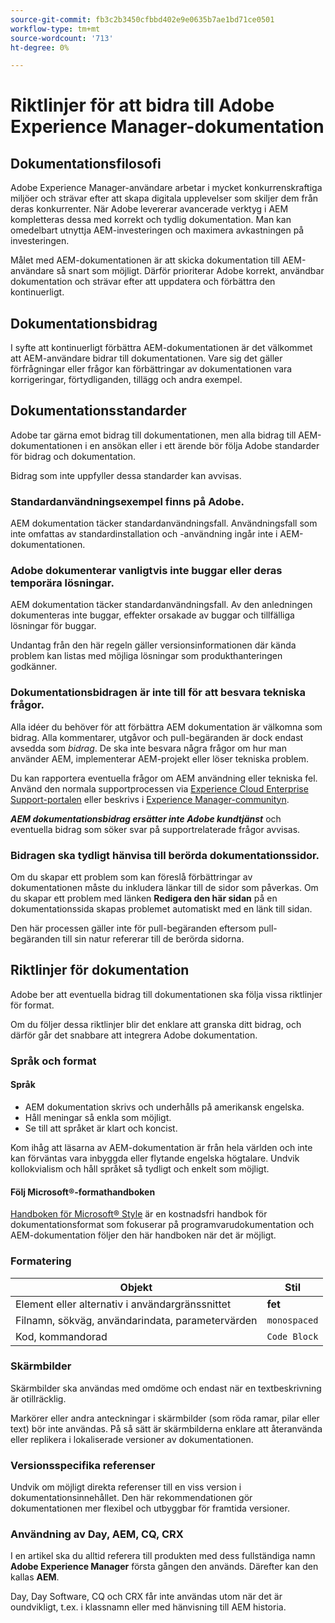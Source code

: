 ```yaml
---
source-git-commit: fb3c2b3450cfbbd402e9e0635b7ae1bd71ce0501
workflow-type: tm+mt
source-wordcount: '713'
ht-degree: 0%

---
```

# Riktlinjer för att bidra till Adobe Experience Manager-dokumentation

## Dokumentationsfilosofi

Adobe Experience Manager-användare arbetar i mycket konkurrenskraftiga miljöer och strävar efter att skapa digitala upplevelser som skiljer dem från deras konkurrenter. När Adobe levererar avancerade verktyg i AEM kompletteras dessa med korrekt och tydlig dokumentation. Man kan omedelbart utnyttja AEM-investeringen och maximera avkastningen på investeringen.

Målet med AEM-dokumentationen är att skicka dokumentation till AEM-användare så snart som möjligt. Därför prioriterar Adobe korrekt, användbar dokumentation och strävar efter att uppdatera och förbättra den kontinuerligt.

## Dokumentationsbidrag

I syfte att kontinuerligt förbättra AEM-dokumentationen är det välkommet att AEM-användare bidrar till dokumentationen. Vare sig det gäller förfrågningar eller frågor kan förbättringar av dokumentationen vara korrigeringar, förtydliganden, tillägg och andra exempel.

## Dokumentationsstandarder

Adobe tar gärna emot bidrag till dokumentationen, men alla bidrag till AEM-dokumentationen i en ansökan eller i ett ärende bör följa Adobe standarder för bidrag och dokumentation.

Bidrag som inte uppfyller dessa standarder kan avvisas.

### Standardanvändningsexempel finns på Adobe.

AEM dokumentation täcker standardanvändningsfall. Användningsfall som inte omfattas av standardinstallation och -användning ingår inte i AEM-dokumentationen.

### Adobe dokumenterar vanligtvis inte buggar eller deras temporära lösningar.

AEM dokumentation täcker standardanvändningsfall. Av den anledningen dokumenteras inte buggar, effekter orsakade av buggar och tillfälliga lösningar för buggar.

Undantag från den här regeln gäller versionsinformationen där kända problem kan listas med möjliga lösningar som produkthanteringen godkänner.

### Dokumentationsbidragen är inte till för att besvara tekniska frågor.

Alla idéer du behöver för att förbättra AEM dokumentation är välkomna som bidrag. Alla kommentarer, utgåvor och pull-begäranden är dock endast avsedda som *bidrag*. De ska inte besvara några frågor om hur man använder AEM, implementerar AEM-projekt eller löser tekniska problem.

Du kan rapportera eventuella frågor om AEM användning eller tekniska fel. Använd den normala supportprocessen via [Experience Cloud Enterprise Support-portalen](https://experienceleague.adobe.com/?support-solution=General#support) eller beskrivs i [Experience Manager-communityn](https://experienceleaguecommunities.adobe.com/t5/adobe-experience-manager/ct-p/adobe-experience-manager-community).

***AEM dokumentationsbidrag ersätter inte Adobe kundtjänst*** och eventuella bidrag som söker svar på supportrelaterade frågor avvisas.

### Bidragen ska tydligt hänvisa till berörda dokumentationssidor.

Om du skapar ett problem som kan föreslå förbättringar av dokumentationen måste du inkludera länkar till de sidor som påverkas. Om du skapar ett problem med länken **Redigera den här sidan** på en dokumentationssida skapas problemet automatiskt med en länk till sidan.

Den här processen gäller inte för pull-begäranden eftersom pull-begäranden till sin natur refererar till de berörda sidorna.

## Riktlinjer för dokumentation

Adobe ber att eventuella bidrag till dokumentationen ska följa vissa riktlinjer för format.

Om du följer dessa riktlinjer blir det enklare att granska ditt bidrag, och därför går det snabbare att integrera Adobe dokumentation.

### Språk och format

#### Språk

* AEM dokumentation skrivs och underhålls på amerikansk engelska.
* Håll meningar så enkla som möjligt.
* Se till att språket är klart och koncist.

Kom ihåg att läsarna av AEM-dokumentation är från hela världen och inte kan förväntas vara inbyggda eller flytande engelska högtalare. Undvik kollokvialism och håll språket så tydligt och enkelt som möjligt.

#### Följ Microsoft®-formathandboken

[Handboken för Microsoft® Style](https://learn.microsoft.com/en-us/style-guide/welcome/) är en kostnadsfri handbok för dokumentationsformat som fokuserar på programvarudokumentation och AEM-dokumentation följer den här handboken när det är möjligt.

### Formatering

| Objekt | Stil |
|---|---|
| Element eller alternativ i användargränssnittet | **fet** |
| Filnamn, sökväg, användarindata, parametervärden | `monospaced` |
| Kod, kommandorad | ```Code Block``` |

### Skärmbilder

Skärmbilder ska användas med omdöme och endast när en textbeskrivning är otillräcklig.

Markörer eller andra anteckningar i skärmbilder (som röda ramar, pilar eller text) bör inte användas. På så sätt är skärmbilderna enklare att återanvända eller replikera i lokaliserade versioner av dokumentationen.

### Versionsspecifika referenser

Undvik om möjligt direkta referenser till en viss version i dokumentationsinnehållet. Den här rekommendationen gör dokumentationen mer flexibel och utbyggbar för framtida versioner.

### Användning av Day, AEM, CQ, CRX

I en artikel ska du alltid referera till produkten med dess fullständiga namn **Adobe Experience Manager** första gången den används. Därefter kan den kallas **AEM**.

Day, Day Software, CQ och CRX får inte användas utom när det är oundvikligt, t.ex. i klassnamn eller med hänvisning till AEM historia.
